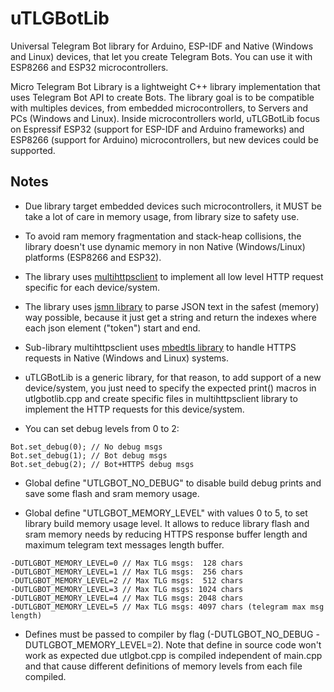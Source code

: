 # uTLGBotLib
Universal Telegram Bot library for Arduino, ESP-IDF and Native (Windows and Linux) devices, that let you create Telegram Bots. You can use it with ESP8266 and ESP32 microcontrollers.

Micro Telegram Bot Library is a lightweight C++ library implementation that uses Telegram Bot API to create Bots. The library goal is to be compatible with multiples devices, from embedded microcontrollers, to Servers and PCs (Windows and Linux). Inside microcontrollers world, uTLGBotLib focus on Espressif ESP32 (support for ESP-IDF and Arduino frameworks) and ESP8266 (support for Arduino) microcontrollers, but new devices could be supported.

## Notes

- Due library target embedded devices such microcontrollers, it MUST be take a lot of care in memory usage, from library size to safety use.

- To avoid ram memory fragmentation and stack-heap collisions, the library doesn't use dynamic memory in non Native (Windows/Linux) platforms (ESP8266 and ESP32).

- The library uses [multihttpsclient](https://github.com/J-Rios/multihttpsclient) to implement all low level HTTP request specific for each device/system.

- The library uses [jsmn library](https://github.com/zserge/jsmn) to parse JSON text in the safest (memory) way possible, because it just get a string and return the indexes where each json element ("token") start and end.

- Sub-library multihttpsclient uses [mbedtls library](https://github.com/ARMmbed/mbedtls) to handle HTTPS requests in Native (Windows and Linux) systems.

- uTLGBotLib is a generic library, for that reason, to add support of a new device/system, you just need to specify the expected print() macros in utlgbotlib.cpp and create specific files in multihttpsclient library to implement the HTTP requests for this device/system.

- You can set debug levels from 0 to 2:
```
Bot.set_debug(0); // No debug msgs
Bot.set_debug(1); // Bot debug msgs
Bot.set_debug(2); // Bot+HTTPS debug msgs
```

- Global define "UTLGBOT_NO_DEBUG" to disable build debug prints and save some flash and sram memory usage.

- Global define "UTLGBOT_MEMORY_LEVEL" with values 0 to 5, to set library build memory usage level. It allows to reduce library flash and sram memory needs by reducing HTTPS response buffer length and maximum telegram text messages length buffer.
```
-DUTLGBOT_MEMORY_LEVEL=0 // Max TLG msgs:  128 chars
-DUTLGBOT_MEMORY_LEVEL=1 // Max TLG msgs:  256 chars
-DUTLGBOT_MEMORY_LEVEL=2 // Max TLG msgs:  512 chars
-DUTLGBOT_MEMORY_LEVEL=3 // Max TLG msgs: 1024 chars
-DUTLGBOT_MEMORY_LEVEL=4 // Max TLG msgs: 2048 chars
-DUTLGBOT_MEMORY_LEVEL=5 // Max TLG msgs: 4097 chars (telegram max msg length)
```

- Defines must be passed to compiler by flag (-DUTLGBOT_NO_DEBUG -DUTLGBOT_MEMORY_LEVEL=2). Note that define in source code won't work as expected due utlgbot.cpp is compiled independent of main.cpp and that cause different definitions of memory levels from each file compiled.
